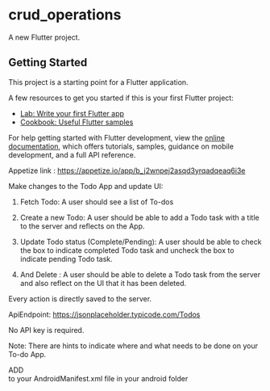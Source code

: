 # crud_operations

A new Flutter project.

## Getting Started

This project is a starting point for a Flutter application.

A few resources to get you started if this is your first Flutter project:

- [Lab: Write your first Flutter app](https://docs.flutter.dev/get-started/codelab)
- [Cookbook: Useful Flutter samples](https://docs.flutter.dev/cookbook)

For help getting started with Flutter development, view the
[online documentation](https://docs.flutter.dev/), which offers tutorials,
samples, guidance on mobile development, and a full API reference.



Appetize link :  https://appetize.io/app/b_j2wnpej2asqd3yrqadqeaq6i3e


Make changes to the Todo App and update UI:

1. Fetch Todo:
 A user should see a list of To-dos

2. Create a new Todo: 
A user should be able to add a Todo task with a title to the server and reflects on the App.

3. Update Todo status (Complete/Pending): 
A user should be able to check the box to indicate completed Todo task and uncheck the box to indicate pending Todo task.

4. And Delete : 
A user should be able to delete a Todo task from the server and also reflect on the UI that it has been deleted.

Every action is directly saved to the server.

ApiEndpoint: https://jsonplaceholder.typicode.com/Todos

No API key is required.

Note: There are hints to indicate where and what needs to be done on your To-do App.

ADD
<uses-permission android:name="android.peemission.INTERNET" />  
to your AndroidManifest.xml file in your android folder
